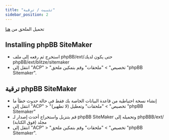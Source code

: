 ```yaml
---
title: "تثبيت / ترقية"
sidebar_position: 2
---
```


تحميل الملحق من [هنا](https://www.phpbb.com/customise/db/extension/phpbb_sitemaker_2/)

## Installing phpBB SiteMaker
* استخرج ثم رفعه إلى ملف phpBB/ext/حتى يكون لديك phpBB/ext/blitze/sitemaker
* انتقل إلى "ACP" > "تخصيص" > "ملحقات" وقم بتمكين ملحق "phpBB Sitemaker".

## ترقية phpBB SiteMaker
* إنشاء نسخة احتياطية من قاعدة البيانات الخاصة بك فقط في حالة حدوث خطأ ما
* انتقل إلى "ACP" > "تخصيص" > "ملحقات" وتعطيل (لا تطهير) "phpBB Sitemaker"
* قم بتنزيل واستخراج أحدث إصدار لـ phpBB SiteMaker وتحميله إلى phpBBB/ext/مجلد (فوق الكتابة)
* انتقل إلى "ACP" > "تخصيص" > "ملحقات" وقم بتمكين ملحق "phpBB Sitemaker".
